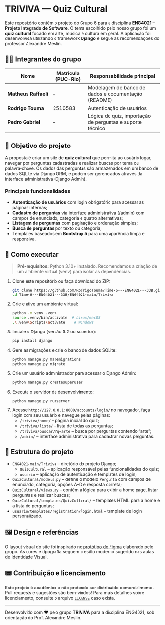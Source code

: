 # TRIVIVA — Quiz Cultural

Este repositório contém o projeto do Grupo 6 para a disciplina **ENG4021 – Projeto Integrado de Software**. O tema escolhido pelo nosso grupo foi um **quiz cultural** focado em arte, música e cultura em geral. A aplicação foi desenvolvida utilizando o framework **Django** e segue as recomendações do professor Alexandre Meslin.

## 🧑‍💻 Integrantes do grupo

| Nome                | Matrícula (PUC-Rio) | Responsabilidade principal |
|---------------------|----------------------|----------------------------|
| **Matheus Raffaeli** | –                    | Modelagem de banco de dados e documentação (README) |
| **Rodrigo Touma** | 2510583 | Autenticação de usuários |
| **Pedro Gabriel**    | –                    | Lógica do quiz, importação de perguntas e suporte técnico |

## 🌟 Objetivo do projeto

A proposta é criar um site de **quiz cultural** que permita ao usuário logar, navegar por perguntas cadastradas e realizar buscas por tema ou palavra‑chave. Os dados das perguntas são armazenados em um banco de dados SQLite via Django ORM, e podem ser gerenciados através da interface administrativa (Django Admin).

### Principais funcionalidades

* **Autenticação de usuários** com login obrigatório para acessar as páginas internas;
* **Cadastro de perguntas** via interface administrativa (/admin) com campos de enunciado, categoria e quatro alternativas;
* **Listagem de perguntas** com paginação e ordenação simples;
* **Busca de perguntas** por texto ou categoria;
* Templates baseados em **Bootstrap 5** para uma aparência limpa e responsiva.

## 🚀 Como executar

> **Pré‑requisitos:** Python 3.10+ instalado. Recomendamos a criação de um ambiente virtual (venv) para isolar as dependências.

1. Clone este repositório ou faça download do ZIP:
   ```bash
   git clone https://github.com/RodrigoTouma/Time-6---ENG4021---33B.git
   cd Time-6---ENG4021---33B/ENG4021-main/Triviva
   ```
2. Crie e ative um ambiente virtual:
   ```bash
   python -m venv .venv
   source .venv/bin/activate  # Linux/macOS
   .\.venv\Scripts\activate    # Windows
   ```
3. Instale o Django (versão 5.2 ou superior):
   ```bash
   pip install django
   ```
4. Gere as migrações e crie o banco de dados SQLite:
   ```bash
   python manage.py makemigrations
   python manage.py migrate
   ```
5. Crie um usuário administrador para acessar o Django Admin:
   ```bash
   python manage.py createsuperuser
   ```
6. Execute o servidor de desenvolvimento:
   ```bash
   python manage.py runserver
   ```
7. Acesse `http://127.0.0.1:8000/accounts/login/` no navegador, faça login com seu usuário e navegue pelas páginas:
   * `/triviva/home/` – página inicial do quiz;
   * `/triviva/lista/` – lista de todas as perguntas;
   * `/triviva/buscar/?q=arte` – busca por perguntas contendo “arte”;
   * `/admin/` – interface administrativa para cadastrar novas perguntas.

## 🔧 Estrutura do projeto

* `ENG4021-main/Triviva` – diretório do projeto Django;
  * `QuizCultural` – aplicação responsável pelas funcionalidades do quiz;
  * `usuario` – aplicação de autenticação e templates de login;
* `QuizCultural/models.py` – define o modelo `Pergunta` com campos de enunciado, categoria, opções A–D e resposta correta;
* `QuizCultural/views.py` – contém a lógica para exibir a home page, listar perguntas e realizar buscas;
* `QuizCultural/templates/QuizCultural/` – templates HTML para a home e a lista de perguntas;
* `usuario/templates/registration/login.html` – template de login personalizado.

## 🖼️ Design e referências

O layout visual do site foi inspirado no [protótipo do Figma](https://www.figma.com/design/c9IyZjvJF7PwW9fRE3F6DP/Quiz-Cultural) elaborado pelo grupo. As cores e tipografia seguem o estilo moderno sugerido nas aulas de Identidade Visual.

## 📟 Contribuição e licenciamento

Este projeto é acadêmico e não pretende ser distribuído comercialmente. Pull requests e sugestões são bem‑vindos! Para mais detalhes sobre licenciamento, consulte o arquivo [`LICENSE`](LICENSE) caso exista.

---

Desenvolvido com ❤️ pelo grupo **TRIVIVA** para a disciplina ENG4021, sob orientação do Prof. Alexandre Meslin.
